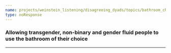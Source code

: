 ```yaml
---
name: projects/weinstein_listening/disagreeing_dyads/topics/bathroom_choice_discussion.md
type: noResponse
---
```


### Allowing transgender, non-binary and gender fluid people to use the bathroom of their choice

---
